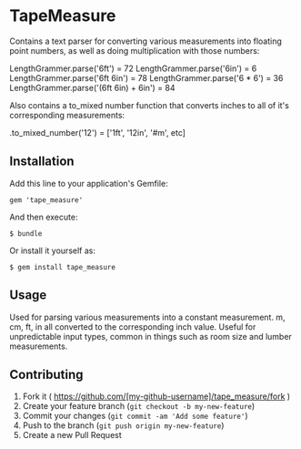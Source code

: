 # TapeMeasure

Contains a text parser for converting various measurements into floating point numbers, as well as doing multiplication with those numbers:

LengthGrammer.parse('6ft') = 72
LengthGrammer.parse('6in') = 6
LengthGrammer.parse('6ft 6in') = 78
LengthGrammer.parse('6 * 6') = 36
LengthGrammer.parse('(6ft 6in) + 6in') = 84

Also contains a to_mixed number function that converts inches to all of it's corresponding measurements:

.to_mixed_number('12') = ['1ft', '12in', '#m', etc]

## Installation

Add this line to your application's Gemfile:

    gem 'tape_measure'

And then execute:

    $ bundle

Or install it yourself as:

    $ gem install tape_measure

## Usage

Used for parsing various measurements into a constant measurement. m, cm, ft, in all converted to the corresponding inch
value. Useful for unpredictable input types, common in things such as room size and lumber measurements.

## Contributing

1. Fork it ( https://github.com/[my-github-username]/tape_measure/fork )
2. Create your feature branch (`git checkout -b my-new-feature`)
3. Commit your changes (`git commit -am 'Add some feature'`)
4. Push to the branch (`git push origin my-new-feature`)
5. Create a new Pull Request
